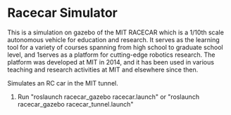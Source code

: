 Racecar Simulator
=================
This is a simulation on gazebo of the MIT RACECAR which is a 1/10th scale autonomous vehicle for education and research. It serves as the learning tool for a variety of courses spanning from high school to graduate school level, and 1serves as a platform for cutting-edge robotics research. The platform was developed at MIT in 2014, and it has been used in various teaching and research activities at MIT and elsewhere since then.

Simulates an RC car in the MIT tunnel.

1. Run "roslaunch racecar_gazebo racecar.launch" or "roslaunch racecar_gazebo racecar_tunnel.launch"
